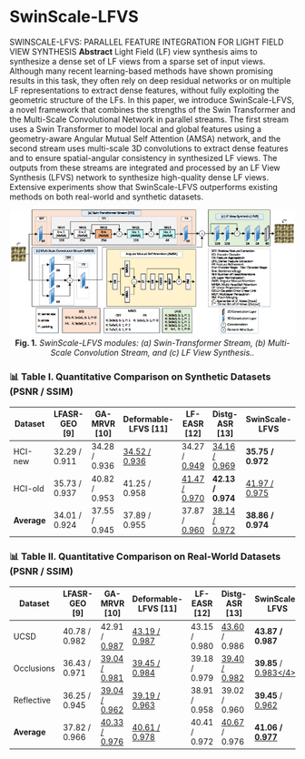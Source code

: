 # SwinScale-LFVS
SWINSCALE-LFVS: PARALLEL FEATURE INTEGRATION FOR LIGHT FIELD VIEW SYNTHESIS
**Abstract** 
Light Field (LF) view synthesis aims to synthesize a dense set of LF views from a sparse set of input views. Although many recent learning-based methods have shown promising results in this task, they often rely on deep residual networks or on multiple LF representations to extract dense features, without fully exploiting the geometric structure of the LFs. In this paper, we introduce SwinScale-LFVS, a novel framework that combines the strengths of the Swin Transformer and the Multi-Scale Convolutional Network in parallel streams. The first stream uses a Swin Transformer to model local and global features using a geometry-aware Angular Mutual Self Attention (AMSA) network, and the second stream uses multi-scale 3D convolutions to extract dense features and to ensure spatial-angular consistency in synthesized LF views. The outputs from these streams are integrated and processed by an LF View Synthesis (LFVS) network to synthesize high-quality dense LF views. Extensive experiments show that SwinScale-LFVS outperforms existing methods on both real-world and synthetic datasets. 

<p align="center">
  <img src="SwinScale_LFVS.png" width="800"/>
  <br>
  <b>Fig. 1.</b> <i>SwinScale-LFVS modules: (a) Swin-Transformer Stream, (b) Multi-Scale Convolution Stream, and (c) LF View Synthesis..</i>
</p>

### 📊 Table I. Quantitative Comparison on Synthetic Datasets (PSNR / SSIM)

| Dataset   | LFASR-GEO [9]  | GA-MRVR [10]        | Deformable-LFVS [11]   | LF-EASR [12]         | Distg-ASR [13]       | <b>SwinScale-LFVS</b>      |
|-----------|----------------|----------------------|-------------------------|------------------------|------------------------|-----------------------------|
| HCI-new   | 32.29 / 0.911  | 34.28 / 0.936        | <u>34.52 / 0.936</u>    | 34.27 / <u>0.949</u>   | <u>34.16 / 0.969</u>   | <b>35.75 / 0.972</b>         |
| HCI-old   | 35.73 / 0.937  | 40.82 / 0.953        | 41.25 / 0.958           | <u>41.47 / 0.970</u>   | <b>42.13 / 0.974</b>   | <u>41.97 / 0.975</u>         |
| <b>Average</b> | 34.01 / 0.924  | 37.55 / 0.945        | 37.89 / 0.955           | 37.87 / <u>0.960</u>   | <u>38.14 / 0.972</u>   | <b>38.86 / 0.974</b>         |

### 📊 Table II. Quantitative Comparison on Real-World Datasets (PSNR / SSIM)

| Dataset     | LFASR-GEO [9]  | GA-MRVR [10]        | Deformable-LFVS [11]   | LF-EASR [12]          | Distg-ASR [13]        | <b>SwinScale-LFVS</b>       |
|-------------|----------------|----------------------|-------------------------|------------------------|------------------------|-----------------------------|
| UCSD        | 40.78 / 0.982  | 42.91 / <u>0.987</u> | <u>43.19 / 0.987</u>    | 43.15 / 0.980          | <u>43.60</u> / 0.986   | <b>43.87 / 0.987</b>         |
| Occlusions  | 36.43 / 0.971  | <u>39.04 / 0.981</u> | <u>39.45 / 0.984</u>    | 39.18 / 0.979          | <u>39.40 / 0.982</u>   | <b>39.85 </b>/ <u>0.983</4>         |
| Reflective  | 36.25 / 0.945  | <u>39.04 / 0.962</u> | <u>39.19 / 0.963</u>    | 38.91 / 0.958          | 39.02 / 0.960          |  <b> 39.45 </b> / <u>0.962</u>         |
| <b>Average</b> | 37.82 / 0.966  | <u>40.33 / 0.976</u> | <u>40.61 / 0.978</u>    | 40.41 / 0.972          | <u>40.67</u>  / 0.976  | <b>41.06 / <u>0.977</u>         |
